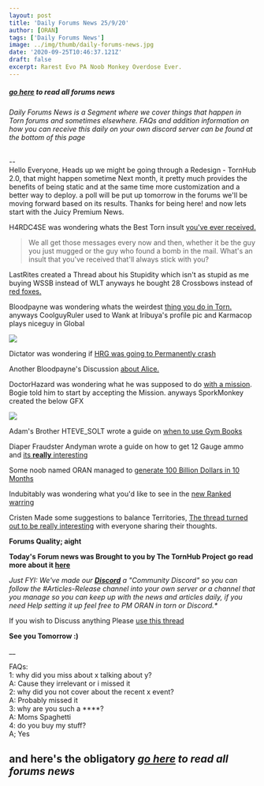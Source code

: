 ```yaml
---
layout: post
title: 'Daily Forums News 25/9/20'
author: [ORAN]
tags: ['Daily Forums News']
image: ../img/thumb/daily-forums-news.jpg
date: '2020-09-25T10:46:37.121Z'
draft: false
excerpt: Rarest Evo PA Noob Monkey Overdose Ever.
---
```


##### _[go here](../../tags/daily-forums-news/) to read all forums news_   



###### Daily Forums News is a Segment where we cover things that happen in Torn forums and sometimes elsewhere. FAQs and addition information on how you can receive this daily on your own discord server can be found at the bottom of this page  

--  
Hello Everyone, Heads up we might be going through a Redesign - TornHub 2.0, that might happen sometime Next month, it pretty much provides the benefits of being static and at the same time more customization and a better way to deploy. a poll will be put up tomorrow in the forums we'll be moving forward based on its results. Thanks for being here! and now lets start with the Juicy Premium News.  



H4RDC4SE was wondering whats the Best Torn insult [you've ever received.](https://www.torn.com/forums.php?p=threads&f=2&t=16189885&b=0&a=0)  

>We all get those messages every now and then, whether it be the guy you just mugged or the guy who found a bomb in the mail. What's an insult that you've received that'll always stick with you?

LastRites created a Thread about his Stupidity which isn't as stupid as me buying WSSB instead of WLT anyways he bought 28 Crossbows instead of [red foxes.](https://www.torn.com/forums.php#/p=threads&f=2&t=16189045&b=0&a=0)  

Bloodpayne was wondering whats the weirdest [thing you do in Torn.](https://www.torn.com/forums.php#/p=threads&f=2&t=16189572&b=0&a=0) anyways CoolguyRuler used to Wank at Iribuya's profile pic and Karmacop plays niceguy in Global   

![](https://i.ibb.co/2yhm53k/4hhuik.jpg)  

Dictator was wondering if [HRG was going to Permanently crash](https://www.torn.com/forums.php#/p=threads&f=2&t=16189768&b=0&a=0)  

Another Bloodpayne's Discussion [about Alice.](https://www.torn.com/forums.php#/p=threads&f=2&t=16189646&b=0&a=0)  

DoctorHazard was wondering what he was supposed to do [with a mission](https://www.torn.com/forums.php#/p=threads&f=3&t=16189827&b=0&a=0). Bogie told him to start by accepting the Mission. anyways SporkMonkey created the below GFX  

![](https://i.postimg.cc/9Q8sKz0K/E09-F3494-BF38-4293-808-D-A27-D2-A2-B0666.jpg)  

Adam's Brother HTEVE_SOLT wrote a guide on [when to use Gym Books](https://www.torn.com/forums.php#/p=threads&f=61&t=16189786&b=0&a=0)  

Diaper Fraudster Andyman wrote a guide on how to get 12 Gauge ammo and [its **really** interesting](https://www.torn.com/forums.php#/p=threads&f=61&t=16189652&b=0&a=0)  

Some noob named ORAN managed to [generate 100 Billion Dollars in 10 Months](https://www.torn.com/forums.php#/p=threads&f=16&t=16189929&b=0&a=0)

Indubitably was wondering what you'd like to see in the [new Ranked warring](https://www.torn.com/forums.php#/p=threads&f=9&t=16189674&b=0&a=0)  

Cristen Made some suggestions to balance Territories,  [The thread turned out to be really interesting](https://www.torn.com/forums.php#/p=threads&f=4&t=16189171&b=0&a=0) with everyone sharing their thoughts.  





**Forums Quality; aight**  

**Today's Forum news was Brought to you by The TornHub Project go read more about it [here](https://torn.oran.pw/welcome-to-tornhub/)**   

_Just FYI: We've made our **[Discord](https://discord.gg/yvNCTXB)** a "Community Discord" so you can follow the #Articles-Release channel into your own server or a channel that you manage so you can keep up with the news and articles daily, if you need Help setting it up feel free to PM ORAN in torn or Discord.*_   

If you wish to Discuss anything Please [use this thread](https://www.torn.com/forums.php#/p=threads&f=2&t=16166542)   

**See you Tomorrow :)**  

__

FAQs:  
1: why did you miss about x talking about y?  
A: Cause they irrelevant or i missed it   
2: why did you not cover about the recent x event?  
A: Probably missed it  
3: why are you such a ****?  
A: Moms Spaghetti  
4: do you buy my stuff?  
A; Yes  

## and here's the obligatory _[go here](../../tags/daily-forums-news/) to read all forums news_  
